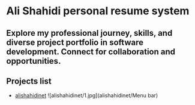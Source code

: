 
# Ali Shahidi personal resume system
## Explore my professional journey, skills, and diverse project portfolio in software development. Connect for collaboration and opportunities.
## Projects list
- [alishahidinet](projects/alishahidinet/README.md)
![alishahidinet/1.jpg](alishahidinet/Menu bar)
